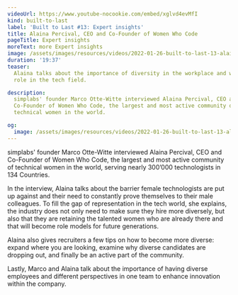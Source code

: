 ```yaml
---
videoUrl: https://www.youtube-nocookie.com/embed/xglvd4evMfI
kind: built-to-last
label: 'Built to Last #13: Expert insights'
title: Alaina Percival, CEO and Co-Founder of Women Who Code
pageTitle: Expert insights
moreText: more Expert insights
image: /assets/images/resources/videos/2022-01-26-built-to-last-13-alaina-percival/alaina.jpg
duration: '19:37'
teaser:
  Alaina talks about the importance of diversity in the workplace and women's
  role in the tech field.

description:
  simplabs' founder Marco Otte-Witte interviewed Alaina Percival, CEO and
  Co-Founder of Women Who Code, the largest and most active community of
  technical women in the world.

og:
  image: /assets/images/resources/videos/2022-01-26-built-to-last-13-alaina-percival/og-image.png
---
```


simplabs' founder Marco Otte-Witte interviewed Alaina Percival, CEO and
Co-Founder of Women Who Code, the largest and most active community of technical
women in the world, serving nearly 300’000 technologists in 134 Countries.

In the interview, Alaina talks about the barrier female technologists are put up
against and their need to constantly prove themselves to their male colleagues.
To fill the gap of representation in the tech world, she explains, the industry
does not only need to make sure they hire more diversely, but also that they are
retaining the talented women who are already there and that will become role
models for future generations.

Alaina also gives recruiters a few tips on how to become more diverse: expand
where you are looking, examine why diverse candidates are dropping out, and
finally be an active part of the community.

Lastly, Marco and Alaina talk about the importance of having diverse employees
and different perspectives in one team to enhance innovation within the company.
